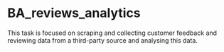 # BA_reviews_analytics
This task is focused on scraping and collecting customer feedback and reviewing data from a third-party source and analysing this data.
